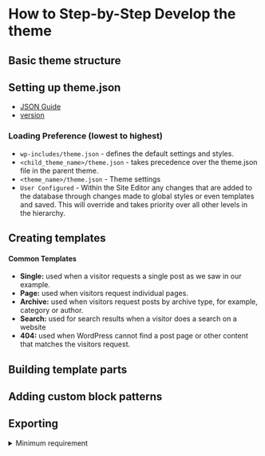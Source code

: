 # How to Step-by-Step Develop the theme 

## Basic theme structure

## Setting up theme.json
- [JSON Guide](https://developer.wordpress.org/block-editor/reference-guides/theme-json-reference/theme-json-living/)
- [version](https://developer.wordpress.org/block-editor/reference-guides/theme-json-reference/)


### Loading Preference (lowest to highest)
- `wp-includes/theme.json` -  defines the default settings and styles.
- `<child_theme_name>/theme.json` - takes precedence over the theme.json file in the parent theme.
- `<theme_name>/theme.json` - Theme settings
- `User Configured` - Within the Site Editor any changes that are added to the database through changes made to global styles or even templates and saved. This will override and takes priority over all other levels in the hierarchy.


## Creating templates
#### Common Templates
- <b>Single:</b> used when a visitor requests a single post as we saw in our example.
- <b>Page:</b> used when visitors request individual pages.
- <b>Archive:</b> used when visitors request posts by archive type, for example, category or author.
- <b>Search:</b> used for search results when a visitor does a search on a website
- <b>404:</b> used when WordPress cannot find a post page or other content that matches the visitors request.



## Building template parts
## Adding custom block patterns
## Exporting


<details>

<summary>Minimum requirement</summary>

### [For theme](https://developer.wordpress.org/themes/basics/organizing-theme-files/)

| [Classic](https://developer.wordpress.org/themes/releasing-your-theme/required-theme-files/)    | [Block](https://make.wordpress.org/themes/handbook/review/required/#11-block-themes) | Required/download |
| -------- | ------- | ------- |
| style.css  | style.css   |Required   |
| index.php  | index.html   |Required   |
| :x:   |  theme.json   |Distribute Theme   |
| :x:   |  readme.txt   |Distribute Theme     |
| screenshot.png   |  screenshot.png   |Distribute Theme   |
  <details>

  <summary>Minimum requirement for child theme</summary>
  style.css (template name and theme name)

  </details>
</details> 